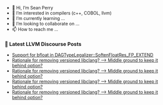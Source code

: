 - 👋 Hi, I’m Sean Perry
- 👀 I’m interested in compilers (c++, COBOL, llvm)
- 🌱 I’m currently learning ...
- 💞️ I’m looking to collaborate on ...
- 📫 How to reach me ...

<!---
s66perry/s66perry is a ✨ special ✨ repository because its `README.md` (this file) appears on your GitHub profile.
You can click the Preview link to take a look at your changes.
--->
### 📕 Latest LLVM Discourse Posts

<!-- DISCOURSE-LLVM:START -->
- [Support for bfloat in DAGTypeLegalizer::SoftenFloatRes_FP_EXTEND](https://discourse.llvm.org/t/support-for-bfloat-in-dagtypelegalizer-softenfloatres-fp-extend/64586#post_8)
- [Rationale for removing versioned libclang? --&gt; Middle ground to keep it behind option?](https://discourse.llvm.org/t/rationale-for-removing-versioned-libclang-middle-ground-to-keep-it-behind-option/64410#post_15)
- [Rationale for removing versioned libclang? --&gt; Middle ground to keep it behind option?](https://discourse.llvm.org/t/rationale-for-removing-versioned-libclang-middle-ground-to-keep-it-behind-option/64410#post_14)
- [Rationale for removing versioned libclang? --&gt; Middle ground to keep it behind option?](https://discourse.llvm.org/t/rationale-for-removing-versioned-libclang-middle-ground-to-keep-it-behind-option/64410#post_13)
- [Rationale for removing versioned libclang? --&gt; Middle ground to keep it behind option?](https://discourse.llvm.org/t/rationale-for-removing-versioned-libclang-middle-ground-to-keep-it-behind-option/64410#post_12)
<!-- DISCOURSE-LLVM:END -->
